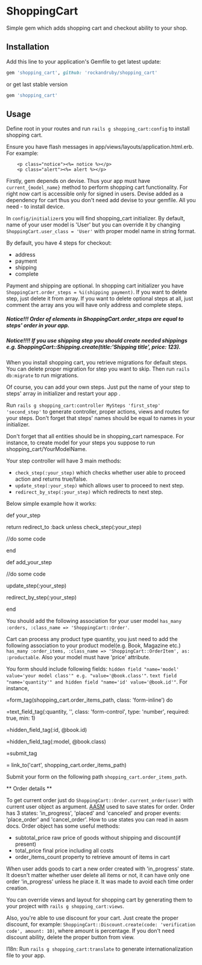 # ShoppingCart
Simple gem which adds shopping cart and checkout ability to your shop.

## Installation
Add this line to your application's Gemfile to get latest update:

```ruby
gem 'shopping_cart', github: 'rockandruby/shopping_cart'
```
or get last stable version

```ruby
gem 'shopping_cart'
```

## Usage
 Define root in your routes and run `rails g shopping_cart:config` to install shopping cart.

  Ensure you have flash messages in app/views/layouts/application.html.erb.
      For example:

        <p class="notice"><%= notice %></p>
        <p class="alert"><%= alert %></p>


 Firstly, gem depends on devise. Thus your app must have `current_{model_name}` method to perform
shopping cart functionality. For right now cart is accessible only for signed in users. Devise
added as a dependency for cart thus you don't need add devise to your gemfile. All you need - to install device.

 In `config/initializer`s you will find shopping_cart initializer. By default, name of your user model is
'User' but you can override it by changing `ShoppingCart.user_class = 'User'` with proper model name in
string format.

 By default, you have 4 steps for checkout:
 - address
 - payment
 - shipping
 - complete
 
 Payment and shipping are optional. In shopping cart initializer you have `ShoppingCart.order_steps = %i(shipping payment)`.
If you want to delete step, just delete it from array. If you want to delete optional steps at all, just
comment the array ans you will have only address and complete steps.

##### Notice!!! Order of elements in ShoppingCart.order_steps are equal to steps' order in your app.

##### Notice!!!! If you use shipping step you should create needed shippings e.g. ShoppingCart::Shipping.create(title:'Shipping title', price: 123).

 When you install shopping cart, you retrieve migrations for default steps. You can delete proper migration for
step you want to skip. Then run `rails db:migrate` to run migrations.

 Of course, you can add your own steps. Just put the name of your step to steps' array in initializer and
restart your app .

 Run `rails g shopping_cart:controller MySteps 'first_step' 'second_step'` to generate controller,
proper actions, views and routes for your steps. Don't forget that steps' names should be equal to names in
your initializer.

Don't forget that all entities should be in shopping_cart namespace. For instance, to create model for
your steps you suppose to run shopping_cart/YourModelName.

Your step controller will have 3 main methods:
- `check_step(:your_step)` which checks whether user able to proceed
   action and returns true/false.
- `update_step(:your_step)` which allows user to proceed to next step.
- `redirect_by_step(:your_step)` which redirects to next step.

Below simple example how it works:

 def your_step
 
  return redirect_to :back unless check_step(:your_step)
  
  //do some code
  
 end

 def add_your_step
 
   //do some code
   
   update_step(:your_step)
   
   redirect_by_step(:your_step)
   
 end

 You should add the following association for your user model `has_many :orders, :class_name => 'ShoppingCart::Order'`.

 Cart can process any product type quantity, you just need to add the following association to your product model(e.g. Book, Magazine etc.) `has_many :order_items, :class_name => 'ShoppingCart::OrderItem', as: :productable`.
Also your model must have 'price' attribute.

You form should include following fields:
 `hidden field "name='model' value='your model class'" e.g. "value='@book.class'"`.
 `text field "name='quantity'" and hidden field "name='id' value='@book.id'"`. For instance,

 =form_tag(shopping_cart.order_items_path, class: 'form-inline') do
 
   =text_field_tag(:quantity, '', class: 'form-control', type: 'number', required: true, min: 1)
   
   =hidden_field_tag(:id, @book.id)
   
   =hidden_field_tag(:model, @book.class)
   
   =submit_tag

 = link_to('cart', shopping_cart.order_items_path)

 Submit your form on the following path `shopping_cart.order_items_path`.
 
 ** Order details **
 
 To get current order just do `ShoppingCart::Order.current_order(user)` with current user object as argument.
 [AASM](https://github.com/aasm/aasm)  used to save states for order. Order has 3 states: 'in_progress', 'placed' and
 'canceled' and proper events: 'place_order' and 'cancel_order'. How to use states you can read in aasm docs.
 Order object has some useful methods:
 - subtotal_price  raw price of goods without shipping and discount(if present)
 - total_price  final price including all costs
 - order_items_count property to retrieve amount of items in cart
 
 When user adds goods to cart a new order created with 'in_progress' state. It doesn't matter whether user delete all items
or not, it can have only one order 'in_progress' unless he place it. It was made to avoid each time order creation.

 You can override views and layout for shopping cart by generating them to your project with
`rails g shopping_cart:views`.

 Also, you're able to use discount for your cart. Just create the proper discount, for example:
`ShoppingCart::Discount.create(code: 'verification code', amount: 10)`, where amount is percentage.
If you don't need discount ability, delete the proper button from view.

I18n:
 Run `rails g shopping_cart:translate` to generate internationalization file to your app.
